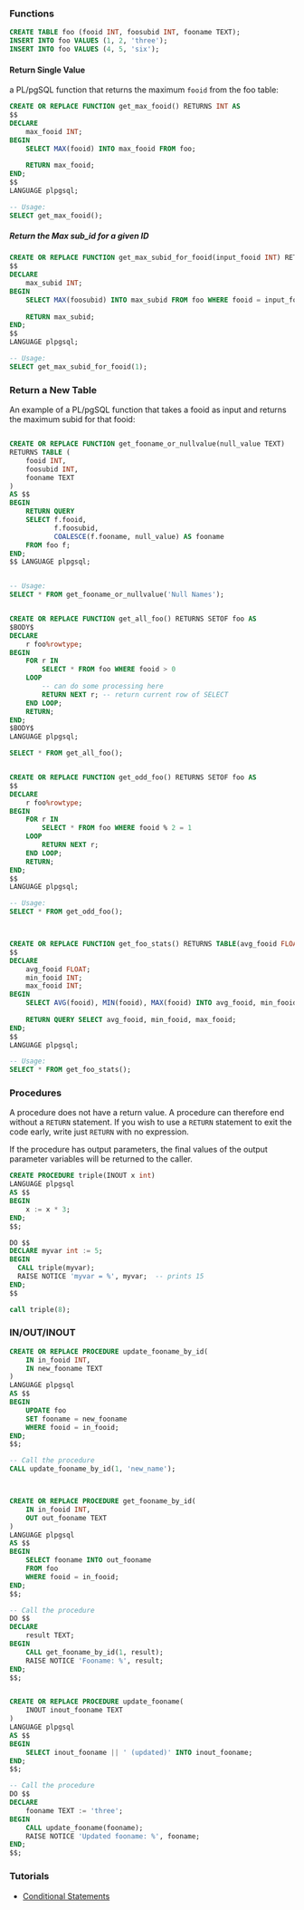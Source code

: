 ### Functions

```sql
CREATE TABLE foo (fooid INT, foosubid INT, fooname TEXT);
INSERT INTO foo VALUES (1, 2, 'three');
INSERT INTO foo VALUES (4, 5, 'six');


```

#### Return Single Value

a PL/pgSQL function that returns the maximum `fooid` from the foo table:

```sql
CREATE OR REPLACE FUNCTION get_max_fooid() RETURNS INT AS
$$
DECLARE
    max_fooid INT;
BEGIN
    SELECT MAX(fooid) INTO max_fooid FROM foo;
    
    RETURN max_fooid;
END;
$$
LANGUAGE plpgsql;

-- Usage:
SELECT get_max_fooid();

```

##### Return the Max sub_id for a given ID

```sql
CREATE OR REPLACE FUNCTION get_max_subid_for_fooid(input_fooid INT) RETURNS INT AS
$$
DECLARE
    max_subid INT;
BEGIN
    SELECT MAX(foosubid) INTO max_subid FROM foo WHERE fooid = input_fooid;
    
    RETURN max_subid;
END;
$$
LANGUAGE plpgsql;

-- Usage:
SELECT get_max_subid_for_fooid(1);
```



### Return a New Table

An example of a PL/pgSQL function that takes a fooid as input and returns the maximum subid for that fooid:

```sql

CREATE OR REPLACE FUNCTION get_fooname_or_nullvalue(null_value TEXT)
RETURNS TABLE (
    fooid INT,
    foosubid INT,
    fooname TEXT
)
AS $$
BEGIN
    RETURN QUERY
    SELECT f.fooid,
           f.foosubid,
           COALESCE(f.fooname, null_value) AS fooname
    FROM foo f;
END;
$$ LANGUAGE plpgsql;


-- Usage:
SELECT * FROM get_fooname_or_nullvalue('Null Names');


CREATE OR REPLACE FUNCTION get_all_foo() RETURNS SETOF foo AS
$BODY$
DECLARE
    r foo%rowtype;
BEGIN
    FOR r IN
        SELECT * FROM foo WHERE fooid > 0
    LOOP
        -- can do some processing here
        RETURN NEXT r; -- return current row of SELECT
    END LOOP;
    RETURN;
END;
$BODY$
LANGUAGE plpgsql;

SELECT * FROM get_all_foo();


CREATE OR REPLACE FUNCTION get_odd_foo() RETURNS SETOF foo AS
$$
DECLARE
    r foo%rowtype;
BEGIN
    FOR r IN
        SELECT * FROM foo WHERE fooid % 2 = 1
    LOOP
        RETURN NEXT r;
    END LOOP;
    RETURN;
END;
$$
LANGUAGE plpgsql;

-- Usage:
SELECT * FROM get_odd_foo();



CREATE OR REPLACE FUNCTION get_foo_stats() RETURNS TABLE(avg_fooid FLOAT, min_fooid INT, max_fooid INT) AS
$$
DECLARE
    avg_fooid FLOAT;
    min_fooid INT;
    max_fooid INT;
BEGIN
    SELECT AVG(fooid), MIN(fooid), MAX(fooid) INTO avg_fooid, min_fooid, max_fooid FROM foo;
    
    RETURN QUERY SELECT avg_fooid, min_fooid, max_fooid;
END;
$$
LANGUAGE plpgsql;

-- Usage:
SELECT * FROM get_foo_stats();

```



### Procedures

A procedure does not have a return value. A procedure can therefore end without a `RETURN` statement. If you wish to use a `RETURN` statement to exit the code early, write just `RETURN` with no expression.

If the procedure has output parameters, the final values of the output parameter variables will be returned to the caller.

```sql
CREATE PROCEDURE triple(INOUT x int)
LANGUAGE plpgsql
AS $$
BEGIN
    x := x * 3;
END;
$$;

DO $$
DECLARE myvar int := 5;
BEGIN
  CALL triple(myvar);
  RAISE NOTICE 'myvar = %', myvar;  -- prints 15
END;
$$

call triple(8);
```

### IN/OUT/INOUT

```sql
CREATE OR REPLACE PROCEDURE update_fooname_by_id(
    IN in_fooid INT,
    IN new_fooname TEXT
)
LANGUAGE plpgsql
AS $$
BEGIN
    UPDATE foo
    SET fooname = new_fooname
    WHERE fooid = in_fooid;
END;
$$;

-- Call the procedure
CALL update_fooname_by_id(1, 'new_name');



CREATE OR REPLACE PROCEDURE get_fooname_by_id(
    IN in_fooid INT,
    OUT out_fooname TEXT
)
LANGUAGE plpgsql
AS $$
BEGIN
    SELECT fooname INTO out_fooname
    FROM foo
    WHERE fooid = in_fooid;
END;
$$;

-- Call the procedure
DO $$
DECLARE
    result TEXT;
BEGIN
    CALL get_fooname_by_id(1, result);
    RAISE NOTICE 'Fooname: %', result;
END;
$$;


CREATE OR REPLACE PROCEDURE update_fooname(
    INOUT inout_fooname TEXT
)
LANGUAGE plpgsql
AS $$
BEGIN
    SELECT inout_fooname || ' (updated)' INTO inout_fooname;
END;
$$;

-- Call the procedure
DO $$
DECLARE
    fooname TEXT := 'three';
BEGIN
    CALL update_fooname(fooname);
    RAISE NOTICE 'Updated fooname: %', fooname;
END;
$$;


```

### Tutorials 

- [Conditional Statements](https://www.postgresqltutorial.com/postgresql-plpgsql/plpgsql-if-else-statements/)
